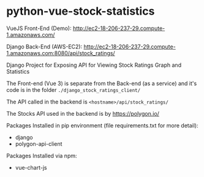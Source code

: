 # python-vue-stock-statistics

VueJS Front-End (Demo): http://ec2-18-206-237-29.compute-1.amazonaws.com/

Django Back-End (AWS-EC2): http://ec2-18-206-237-29.compute-1.amazonaws.com:8080/api/stock_ratings/

Django Project for Exposing API for Viewing Stock Ratings Graph and Statistics

The Front-end (Vue 3) is separate from the Back-end (as a service) and it's code is in the folder ```./django_stock_ratings_client/```

The API called in the backend is ```<hostname>/api/stock_ratings/```

The Stocks API used in the backend is by https://polygon.io/

Packages Installed in pip environment (file requirements.txt for more detail):
* django
* polygon-api-client

Packages Installed via npm:
* vue-chart-js
